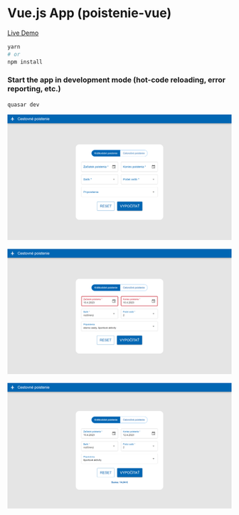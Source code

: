 # Vue.js App (poistenie-vue)

<a href="https://lemonrick.github.io/poistenie-vue/" target="_blank">Live Demo</a>


```bash
yarn
# or
npm install
```

### Start the app in development mode (hot-code reloading, error reporting, etc.)
```bash
quasar dev
```

<p>
<img src="img/1.png" width="600"/>
&nbsp;
<img src="img/2.png" width="600"/>
&nbsp;
<img src="img/3.png" width="600"/>
</p>
